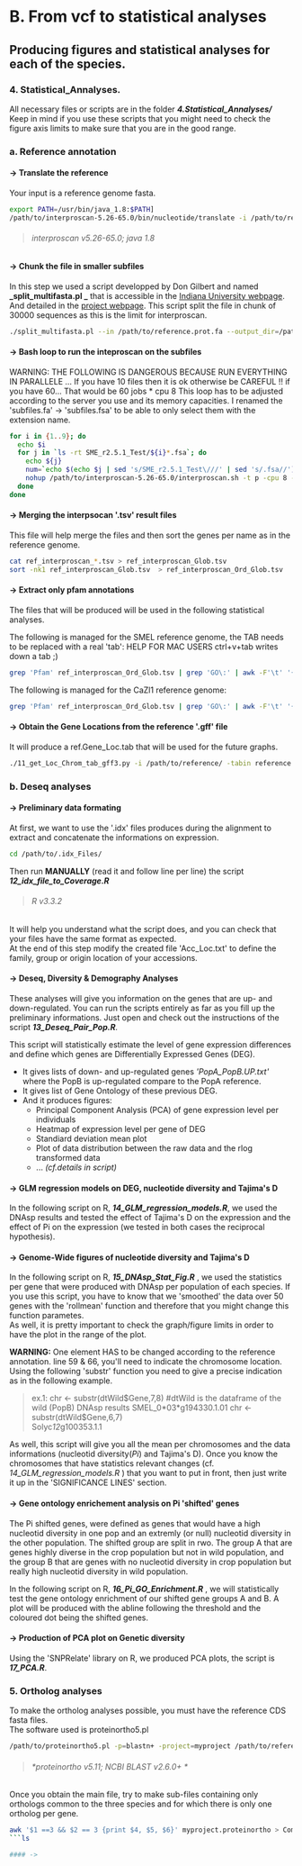 # B. From vcf to statistical analyses
## Producing figures and statistical analyses for each of the species.
  
### 4.  Statistical_Annalyses.  
  
All necessary files or scripts are in the folder **_4.Statistical_Annalyses/_**
Keep in mind if you use these scripts that you might need to check the figure axis limits to make sure that you are in the good range.
  
### a.  Reference annotation  
  
#### -> Translate the reference  
  
Your input is a reference genome fasta.  
```bash
export PATH=/usr/bin/java_1.8:$PATH]  
/path/to/interproscan-5.26-65.0/bin/nucleotide/translate -i /path/to/reference.fa -o /path/to/reference.prot.fa
```
> ###### *interproscan v5.26-65.0; java 1.8*  
  
#### -> Chunk the file in smaller subfiles  
  
In this step we used a script developped by Don Gilbert and named **_split_multifasta.pl _** that is accessible in the [Indiana University webpage](http://iubio.bio.indiana.edu/gmod/genogrid/scripts/split_multifasta.pl). And detailed in the [project webpage](http://iubio.bio.indiana.edu:7122/gmod/genogrid/). This script split the file in chunk of 30000 sequences as this is the limit for interproscan.  
```bash
./split_multifasta.pl --in /path/to/reference.prot.fa --output_dir=/path/to/reference_folder/ --seqs_per_file=30000
```
  
#### -> Bash loop to run the inteproscan on the subfiles  
  
WARNING: THE FOLLOWING IS DANGEROUS BECAUSE RUN EVERYTHING IN PARALLELE ... If you have 10 files then it is ok otherwise be CAREFUL !! if you have 60... That would be 60 jobs * cpu 8
This loop has to be adjusted according to the server you use and its memory capacities.
I renamed the 'subfiles.fa' -> 'subfiles.fsa' to be able to only select them with the extension name.
```bash
for i in {1..9}; do
  echo $i
  for j in `ls -rt SME_r2.5.1_Test/${i}*.fsa`; do
    echo ${j}
    num=`echo $(echo $j | sed 's/SME_r2.5.1_Test\///' | sed 's/.fsa//')`
    nohup /path/to/interproscan-5.26-65.0/interproscan.sh -t p -cpu 8 -i ${j} -dp -iprlookup -goterms --pathways -b /path/to/Annotation/ref_interproscan_${num} & > nohup${j}.out
  done
done
```
  
#### -> Merging the interpsocan '.tsv' result files  
  
This file will help merge the files and then sort the genes per name as in the reference genome.
```bash
cat ref_interproscan_*.tsv > ref_interproscan_Glob.tsv
sort -nk1 ref_interproscan_Glob.tsv  > ref_interproscan_Ord_Glob.tsv
```  
#### -> Extract only pfam annotations    
  
The files that will be produced will be used in the following statistical analyses.
  
The following is managed for the SMEL reference genome, the TAB needs to be replaced with a real 'tab':
HELP FOR MAC USERS ctrl+v+tab writes down a tab ;)
```bash
grep 'Pfam' ref_interproscan_Ord_Glob.tsv | grep 'GO\:' | awk -F'\t' '{print $1, $14}' | uniq | sed 's/\|GO:/\,/g' | sed 's/GO\:/TAB/g'| awk -F"_| " '{print $1,"_",$2,$4}' | sed 's/ //g' > ref_interproSc_GO_pfam.txt
``` 
The following is managed for the CaZl1 reference genome:
```bash
grep 'Pfam' ref_interproscan_Ord_Glob.tsv | grep 'GO\:' | awk -F'\t' '{print $1, $14}' | uniq | sed 's/\|GO:/\,/g' | sed 's/GO\://g'| awk -F"_| " '{print $1,$3}' |  sed 's/ /	/g'> ref_interproSc_GO_pfam.txt
```  
  
#### -> Obtain the Gene Locations from the reference '.gff' file 
  
It will produce a ref.Gene_Loc.tab that will be used for the future graphs.
```bash
./11_get_Loc_Chrom_tab_gff3.py -i /path/to/reference/ -tabin reference.gff3 -tabout ref.Gene_Loc.tab
```  

### b. Deseq analyses
  
#### -> Preliminary data formating  
  
At first, we want to use the '.idx' files produces during the alignment to extract and concatenate the informations on expression. 
```bash
cd /path/to/.idx_Files/
```
Then run **MANUALLY** (read it and follow line per line) the script **_12_idx_file_to_Coverage.R_**  
> ###### *R v3.3.2*   
It will help you understand what the script does, and you can check that your files have the same format as expected.  
At the end of this step modify the created file 'Acc_Loc.txt' to define the family, group or origin location of your accessions.   

#### -> Deseq, Diversity & Demography Analyses  
  
These analyses will give you information on the genes that are up- and down-regulated. You can run the scripts entirely as far as you fill up the preliminary informations. Just open and check out the instructions of the script **_13_Deseq_Pair_Pop.R_**.    
  
This script will statistically estimate the level of gene expression differences and define which genes are Differentially Expressed Genes (DEG).  
 -  It gives lists of down- and up-regulated genes *'PopA_PopB.UP.txt'* where the PopB is up-regulated compare to the PopA reference.  
 -  It gives list of Gene Ontology of these previous DEG.  
 -  And it produces figures:  
    -  Principal Component Analysis (PCA) of gene expression level per individuals
    -  Heatmap of expression level per gene of DEG 
    -  Standiard deviation mean plot
    -  Plot of data distribution between the raw data and the rlog transformed data
    - ... *(cf.details in script)*       
  
#### -> GLM regression models on DEG, nucleotide diversity and Tajima's D
In the following script on R, **_14_GLM_regression_models.R_**, we used the DNAsp results and tested the effect of Tajima's D on the expression and the effect of Pi on the expression (we tested in both cases the reciprocal hypothesis).   
  
#### -> Genome-Wide figures of nucleotide diversity and Tajima's D
  
In the following script on R, **_15_DNAsp_Stat_Fig.R_** , we used the statistics per gene that were produced with DNAsp per population of each species. If you use this script, you have to know that we 'smoothed' the data over 50 genes with the 'rollmean' function and therefore that you might change this function parametes.    
As well, it is pretty important to check the graph/figure limits in order to have the plot in the range of the plot.  
  
**WARNING:** One element HAS to be changed according to the reference annotation. line 59 & 66, you'll need to indicate the chromosome location. Using the following 'substr' function you need to give a precise indication as in the following example. 

>ex.1: chr <- substr(dtWild$Gene,7,8)  #dtWild is the dataframe of the wild (PopB) DNAsp results  
>SMEL_0*03*g194330.1.01  
>chr <- substr(dtWild$Gene,6,7)   
>Solyc*12*g100353.1.1  
  
As well, this script will give you all the mean per chromosomes and the data informations (nucleotid diversity(*Pi*) and Tajima's D). Once you know the chromosomes that have statistics relevant changes (cf. *14_GLM_regression_models.R* ) that you want to put in front, then just write it up in the 'SIGNIFICANCE LINES' section.
  
#### -> Gene ontology enrichement analysis on Pi 'shifted' genes  

The Pi shifted genes, were defined as genes that would have a high nucleotid diversity in one pop and an extremly (or null) nucleotid diversity in the other population. The shifted group are split in rwo. The group A that are genes highly diverse in the crop population but not in wild population, and the group B that are genes with no nucleotid diversity in crop population but really high nucleotid diversity in wild population.   

In the following script on R, **_16_Pi_GO_Enrichment.R_** , we will statistically test the gene ontology enrichment of our shifted gene groups A and B. A plot will be produced with the abline following the threshold and the coloured dot being the shifted genes.

#### -> Production of PCA plot on Genetic diversity  
  
Using the 'SNPRelate' library on R, we produced PCA plots, the script is **_17_PCA.R_**.  
  
  
### 5. Ortholog analyses  
  
To make the ortholog analyses possible, you must have the reference CDS fasta files.  
The software used is proteinortho5.pl  
```bash  
/path/to/proteinortho5.pl -p=blastn+ -project=myproject /path/to/reference1.fa /path/to/reference2.fa /path/to/reference3.fa 
```  
> ###### *proteinortho v5.11; NCBI BLAST v2.6.0+ *  
  
Once you obtain the main file, try to make sub-files containing only orthologs common to the three species and for which there is only one ortholog per gene.  
```bash  
awk '$1 ==3 && $2 == 3 {print $4, $5, $6}' myproject.proteinortho > Common_Ortho.proteinortho  
```ls  

#### -> 

